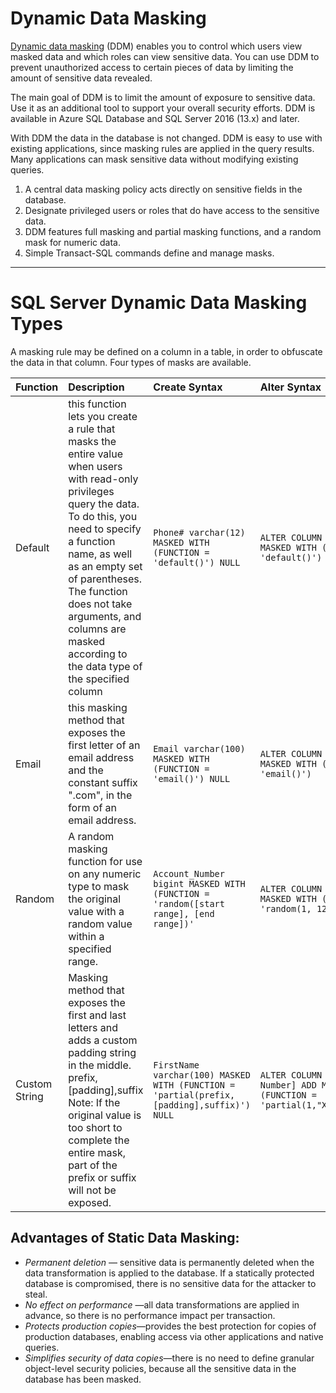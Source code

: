 # Dynamic Data Masking

[Dynamic data masking](https://docs.microsoft.com/en-us/sql/relational-databases/security/dynamic-data-masking?view=sql-server-ver15) (DDM) enables you to control which users view masked data and which roles can view sensitive data. You can use DDM to prevent unauthorized access to certain pieces of data by limiting the amount of sensitive data revealed.

The main goal of DDM is to limit the amount of exposure to sensitive data. Use it as an additional tool to support your overall security efforts. DDM is available in Azure SQL Database and SQL Server 2016 (13.x) and later.

With DDM the data in the database is not changed. DDM is easy to use with existing applications, since masking rules are applied in the query results. Many applications can mask sensitive data without modifying existing queries.

1. A central data masking policy acts directly on sensitive fields in the database.
2. Designate privileged users or roles that do have access to the sensitive data.
3. DDM features full masking and partial masking functions, and a random mask for numeric data.
4. Simple Transact-SQL commands define and manage masks.
---
# SQL Server Dynamic Data Masking Types
A masking rule may be defined on a column in a table, in order to obfuscate the data in that column. Four types of masks are available.

| Function           | Description     | Create Syntax  | Alter Syntax  |
| ------------- |:-------------------- |:----------|:----------|
| Default             | this function lets you create a rule that masks the entire value when users with read-only privileges query the data. To do this, you need to specify a function name, as well as an empty set of parentheses. The function does not take arguments, and columns are masked according to the data type of the specified column          |  `Phone# varchar(12) MASKED WITH (FUNCTION = 'default()') NULL  `   | `ALTER COLUMN Gender ADD MASKED WITH (FUNCTION = 'default()')   `  |
| Email             | this masking method that exposes the first letter of an email address and the constant suffix ".com", in the form of an email address.        | `Email varchar(100) MASKED WITH (FUNCTION = 'email()') NULL  `  |`ALTER COLUMN Email ADD MASKED WITH (FUNCTION = 'email()')`    |
| Random             | A random masking function for use on any numeric type to mask the original value with a random value within a specified range.        | `Account_Number bigint MASKED WITH (FUNCTION = 'random([start range], [end range])'`       |`ALTER COLUMN [Month] ADD MASKED WITH (FUNCTION = 'random(1, 12)')`    |
| Custom String             | Masking method that exposes the first and last letters and adds a custom padding string in the middle. prefix,[padding],suffix Note: If the original value is too short to complete the entire mask, part of the prefix or suffix will not be exposed.        | `FirstName varchar(100) MASKED WITH (FUNCTION = 'partial(prefix,[padding],suffix)') NULL`     |`ALTER COLUMN [Phone Number] ADD MASKED WITH (FUNCTION = 'partial(1,"XXXXXXX",0)')`    |


## Advantages of Static Data Masking:

* *Permanent deletion* — sensitive data is permanently deleted when the data transformation is applied to the database. If a statically protected database is compromised, there is no sensitive data for the attacker to steal.
* *No effect on performance* —all data transformations are applied in advance, so there is no performance impact per transaction.
* *Protects production copies*—provides the best protection for copies of production databases, enabling access via other applications and native queries.
* *Simplifies security of data copies*—there is no need to define granular object-level security policies, because all the sensitive data in the database has been masked.
